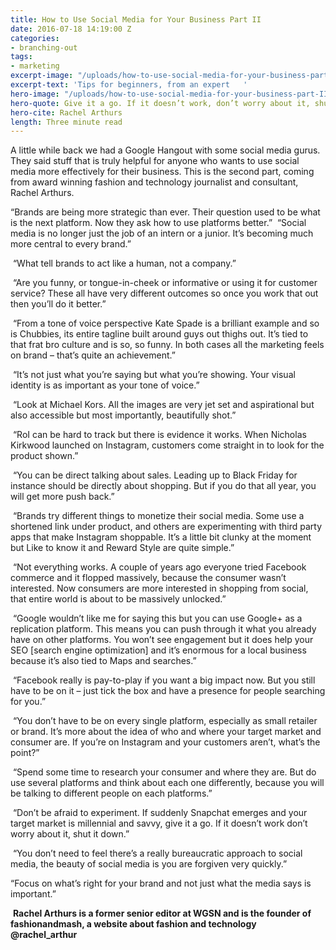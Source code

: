 ```yaml
---
title: How to Use Social Media for Your Business Part II
date: 2016-07-18 14:19:00 Z
categories:
- branching-out
tags:
- marketing
excerpt-image: "/uploads/how-to-use-social-media-for-your-business-part-II.jpg"
excerpt-text: 'Tips for beginners, from an expert   '
hero-image: "/uploads/how-to-use-social-media-for-your-business-part-II.jpg"
hero-quote: Give it a go. If it doesn’t work, don’t worry about it, shut it down.
hero-cite: Rachel Arthurs
length: Three minute read
---
```


A little while back we had a Google Hangout with some social media gurus. They said stuff that is truly helpful for anyone who wants to use social media more effectively for their business. This is the second part, coming from award winning fashion and technology journalist and consultant, Rachel Arthurs.

“Brands are being more strategic than ever. Their question used to be what is the next platform. Now they ask how to use platforms better.” 
 “Social media is no longer just the job of an intern or a junior. It’s becoming much more central to every brand.”

 “What tell brands to act like a human, not a company.”

 “Are you funny, or tongue-in-cheek or informative or using it for customer service? These all have very different outcomes so once you work that out then you’ll do it better.”

 “From a tone of voice perspective Kate Spade is a brilliant example and so is Chubbies, its entire tagline built around guys out thighs out. It’s tied to that frat bro culture and is so, so funny. In both cases all the marketing feels on brand – that’s quite an achievement.”

 “It’s not just what you’re saying but what you’re showing. Your visual identity is as important as your tone of voice.”

 “Look at Michael Kors. All the images are very jet set and aspirational but also accessible but most importantly, beautifully shot.”

 “RoI can be hard to track but there is evidence it works. When Nicholas Kirkwood launched on Instagram, customers come straight in to look for the product shown.”

 “You can be direct talking about sales. Leading up to Black Friday for instance should be directly about shopping. But if you do that all year, you will get more push back.”

 “Brands try different things to monetize their social media. Some use a shortened link under product, and others are experimenting with third party apps that make Instagram shoppable. It’s a little bit clunky at the moment but Like to know it and Reward Style are quite simple.”

 “Not everything works. A couple of years ago everyone tried Facebook commerce and it flopped massively, because the consumer wasn’t interested. Now consumers are more interested in shopping from social, that entire world is about to be massively unlocked.”

 “Google wouldn’t like me for saying this but you can use Google+ as a replication platform. This means you can push through it what you already have on other platforms. You won’t see engagement but it does help your SEO [search engine optimization] and it’s enormous for a local business because it’s also tied to Maps and searches.”

 “Facebook really is pay-to-play if you want a big impact now. But you still have to be on it – just tick the box and have a presence for people searching for you.”

 “You don’t have to be on every single platform, especially as small retailer or brand. It’s more about the idea of who and where your target market and consumer are. If you’re on Instagram and your customers aren’t, what’s the point?”

 “Spend some time to research your consumer and where they are. But do use several platforms and think about each one differently, because you will be talking to different people on each platforms.”

 “Don’t be afraid to experiment. If suddenly Snapchat emerges and your target market is millennial and savvy, give it a go. If it doesn’t work don’t worry about it, shut it down.”

 “You don’t need to feel there’s a really bureaucratic approach to social media, the beauty of social media is you are forgiven very quickly.”

“Focus on what’s right for your brand and not just what the media says is important.”

 **Rachel Arthurs is a former senior editor at WGSN and is the founder of fashionandmash, a website about fashion and technology  @rachel_arthur** 
